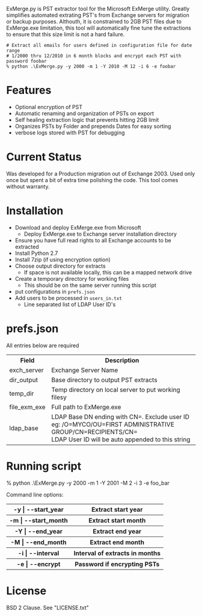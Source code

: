 ExMerge.py is PST extractor tool for the Microsoft ExMerge utility. Greatly simplifies automated extrating PST's from Exchange servers for migration or backup purposes. Althouth, it is constrained to 2GB PST files due to ExMerge.exe limitation, this tool will automatically fine tune the extractions to ensure that this size limit is not a hard failure.

    # Extract all emails for users defined in configuration file for date range
    # 1/2000 thru 12/2010 in 6 month blocks and encrypt each PST with password foobar
    % python .\ExMerge.py -y 2000 -m 1 -Y 2010 -M 12 -i 6 -e foobar


# Features
- Optional encryption of PST
- Automatic renaming and organization of PSTs on export
- Self healing extraction logic that prevents hitting 2GB limit
- Organizes PSTs by Folder and prepends Dates for easy sorting
- verbose logs stored with PST for debugging

# Current Status
Was developed for a Production migration out of Exchange 2003. Used only once but spent a bit of extra time polishing the code. This tool comes without warranty.


# Installation
- Download and deploy ExMerge.exe from Microsoft
  - Deploy ExMerge.exe to Exchange server installation directory
- Ensure you have full read rights to all Exchange accounts to be extracted
- Install Python 2.7
- Install 7zip (if using encryption option)
- Choose output directory for extracts
  - If space is not available locally, this can be a mapped network drive
- Create a temporary directory for working files
  - This should be on the same server running this script
- put configurations in `prefs.json`
- Add users to be processed in `users_in.txt`
  - Line separated list of LDAP User ID's





# prefs.json
All entries below are required

<table>
<tr>
<th>Field</th>
<th>Description</th>
</tr><tr>
<td>exch_server</td>
<td>Exchange Server Name</td>
</tr><tr>
<td>dir_output</td>
<td>Base directory to output PST extracts</td>
</tr><tr>
<td>temp_dir</td>
<td>Temp directory on local server to put working filesy</td>
</tr><tr>
<td>file_exm_exe</td>
<td>Full path to ExMerge.exe</td>
</tr><tr>
<td>ldap_base</td>
<td>LDAP Base DN ending with CN=. Exclude user ID
<br> eg: /O=MYCO/OU=FIRST ADMINISTRATIVE GROUP/CN=RECIPIENTS/CN=
<br> LDAP User ID will be auto appended to this string</td>
</tr>
</table>


# Running script
% python .\ExMerge.py -y 2000 -m 1 -Y 2001 -M 2 -i 3 -e foo_bar

Command line options:
<table>
<tr>
<th>-y | --start_year</th>
<th>Extract start year</th>
</tr><tr>
<th>-m | --start_month</th>
<th>Extract start month</th>
</tr><tr>
<th>-Y | --end_year</th>
<th>Extract end year</th>
</tr><tr>
<th>-M | --end_month</th>
<th>Extract end month</th>
</tr><tr>
<th>-i | --interval</th>
<th>Interval of extracts in months</th>
</tr><tr>
<th>-e | --encrypt</th>
<th>Password if encrypting PSTs</th>
</tr>
</table>



# License

BSD 2 Clause. See "LICENSE.txt"
